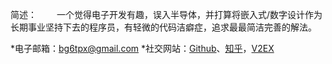 简述：
&emsp;&emsp;一个觉得电子开发有趣，误入半导体，并打算将嵌入式/数字设计作为长期事业坚持下去的程序员，有轻微的代码洁癖症，追求最最简洁完善的解法。



*电子邮箱：bg6tpx@gmail.com
*社交网站：[Github](https://github.com/BG6TPX)、[知乎](https://www.zhihu.com/people/fan-ye-xing-kong-27)，[V2EX](https://www.v2ex.com/member/BG6TPX)